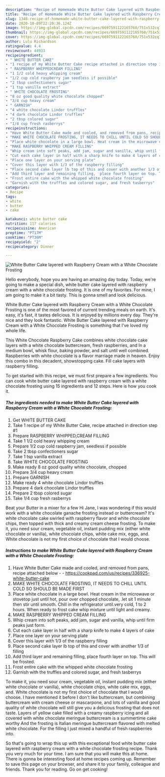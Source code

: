 ```yaml
---
description: "Recipe of Homemade White Butter Cake layered with Raspberry Cream with a White Chocolate Frosting"
title: "Recipe of Homemade White Butter Cake layered with Raspberry Cream with a White Chocolate Frosting"
slug: 1348-recipe-of-homemade-white-butter-cake-layered-with-raspberry-cream-with-a-white-chocolate-frosting
date: 2020-10-09T22:20:36.124Z
image: https://img-global.cpcdn.com/recipes/6697591122165760/751x532cq70/white-butter-cake-layered-with-raspberry-cream-with-a-white-chocolate-frosting-recipe-main-photo.jpg
thumbnail: https://img-global.cpcdn.com/recipes/6697591122165760/751x532cq70/white-butter-cake-layered-with-raspberry-cream-with-a-white-chocolate-frosting-recipe-main-photo.jpg
cover: https://img-global.cpcdn.com/recipes/6697591122165760/751x532cq70/white-butter-cake-layered-with-raspberry-cream-with-a-white-chocolate-frosting-recipe-main-photo.jpg
author: Lulu Richardson
ratingvalue: 4.4
reviewcount: 44933
recipeingredient:
- " WHITE BUTTER CAKE"
- "1 recipe of my White Butter Cake recipe attached in direction step 1"
- " RASPBERRY WHIPPEDCREAM FILLING"
- "1 1/2 cold heavy whipping cream"
- "1/2 cup cold raspberry jam seedless if possible"
- "2 tbsp confectioners sugar"
- "1 tsp vanilla extract"
- " WHITE CHOCOLATE FROSTING"
- "8 oz good quality white chocolate chopped"
- "3/4 cup heavy cream"
- " GARNISH"
- "4 white chocolate Lindor truffles"
- "4 dark chocolate Lindor truffles"
- "2 tbsp colored sugar"
- "1/4 cup fresh rasberrys"
recipeinstructions:
- "Have White Butter Cake made and cooled, and removed from pans, recipe attached below  https://cookpad.com/us/recipes/336925-white-butter-cake"
- "MAKE WHITE CHOCOLATE FROSTING, IT NEEDS TO CHILL UNTIL COLD SO SHOULD BE MADE FIRST"
- "Place white chocolate in a large bowl. Heat cream in the microwave or stovetop just until hot, pour over chopped chocolate, .let sit 1 minute then stir until smooth. Chill in the refrigerator until.very cold, 1 to 2 hours. When ready to frost cake whip mixture until light and creamy."
- "MAKE RASPBERRY WHIPPED CREAM FILLING"
- "Whip cream into soft peaks, add jam, sugar and vanilla, whip until firm peaks just form."
- "Cut each cake layer in half with a sharp knife to make 4 layers of cake"
- "Place one layer on your serving plate"
- "Cover this layer with 1/3 of the raspberry filling"
- "Place second cake layer lb top of this and cover with another 1/3 of filling"
- "Add third layer and remaining filling,  place fourth layer on top. This will be frosted."
- "Frost entire cake with the whipped white chocolate frosting"
- "Garnish with the truffles and colored sugar, and fresh tasberrys"
categories:
- Recipe
tags:
- white
- butter
- cake

katakunci: white butter cake 
nutrition: 117 calories
recipecuisine: American
preptime: "PT17M"
cooktime: "PT36M"
recipeyield: "2"
recipecategory: Dinner

---
```



![White Butter Cake layered with Raspberry Cream with a White Chocolate Frosting](https://img-global.cpcdn.com/recipes/6697591122165760/751x532cq70/white-butter-cake-layered-with-raspberry-cream-with-a-white-chocolate-frosting-recipe-main-photo.jpg)

Hello everybody, hope you are having an amazing day today. Today, we're going to make a special dish, white butter cake layered with raspberry cream with a white chocolate frosting. It is one of my favorites. For mine, I am going to make it a bit tasty. This is gonna smell and look delicious.

White Butter Cake layered with Raspberry Cream with a White Chocolate Frosting is one of the most favored of current trending meals on earth. It's easy, it's fast, it tastes delicious. It is enjoyed by millions every day. They're nice and they look fantastic. White Butter Cake layered with Raspberry Cream with a White Chocolate Frosting is something that I've loved my whole life.

This White Chocolate Raspberry Cake combines white chocolate cake layers with a white chocolate buttercream, fresh raspberries, and In a medium bowl, whisk flour, baking powder, and salt until well combined. Raspberries with white chocolate is a flavor marriage made in heaven. Enjoy this combo in this decadent, showstopping cake. Fill cake layers with raspberry filling.


To get started with this recipe, we must first prepare a few ingredients. You can cook white butter cake layered with raspberry cream with a white chocolate frosting using 15 ingredients and 12 steps. Here is how you cook it.

<!--inarticleads1-->

##### The ingredients needed to make White Butter Cake layered with Raspberry Cream with a White Chocolate Frosting:

1. Get  WHITE BUTTER CAKE
1. Take 1 recipe of my White Butter Cake, recipe attached in direction step #1
1. Prepare  RASPBERRY WHIPPED,CREAM FILLING
1. Take 1 1/2 cold heavy whipping cream
1. Prepare 1/2 cup cold raspberry jam, seedless if possible
1. Take 2 tbsp confectioners sugar
1. Take 1 tsp vanilla extract
1. Take  WHITE CHOCOLATE FROSTING
1. Make ready 8 oz good quality white chocolate, chopped
1. Prepare 3/4 cup heavy cream
1. Prepare  GARNISH
1. Make ready 4 white chocolate Lindor truffles
1. Prepare 4 dark chocolate Lindor truffles
1. Prepare 2 tbsp colored sugar
1. Take 1/4 cup fresh rasberrys


Beat your Butter in a mixer for a few Hi Jane, I was wondering if this would work with a white chocolate ganache frosting instead or buttercream? It&#39;s white chocolate cake swirled with raspberry flavor and white chocolate chips, then topped with thick and creamy cream cheese frosting. To make it, you need sour cream, vegetable oil, instant pudding mix (either white chocolate or vanilla), white chocolate chips, white cake mix, eggs, and. White chocolate is not my first choice of chocolate that I would choose. 

<!--inarticleads2-->

##### Instructions to make White Butter Cake layered with Raspberry Cream with a White Chocolate Frosting:

1. Have White Butter Cake made and cooled, and removed from pans, recipe attached below -  - https://cookpad.com/us/recipes/336925-white-butter-cake
1. MAKE WHITE CHOCOLATE FROSTING, IT NEEDS TO CHILL UNTIL COLD SO SHOULD BE MADE FIRST
1. Place white chocolate in a large bowl. Heat cream in the microwave or stovetop just until hot, pour over chopped chocolate, .let sit 1 minute then stir until smooth. Chill in the refrigerator until.very cold, 1 to 2 hours. When ready to frost cake whip mixture until light and creamy.
1. MAKE RASPBERRY WHIPPED CREAM FILLING
1. Whip cream into soft peaks, add jam, sugar and vanilla, whip until firm peaks just form.
1. Cut each cake layer in half with a sharp knife to make 4 layers of cake
1. Place one layer on your serving plate
1. Cover this layer with 1/3 of the raspberry filling
1. Place second cake layer lb top of this and cover with another 1/3 of filling
1. Add third layer and remaining filling,  place fourth layer on top. This will be frosted.
1. Frost entire cake with the whipped white chocolate frosting
1. Garnish with the truffles and colored sugar, and fresh tasberrys


To make it, you need sour cream, vegetable oil, instant pudding mix (either white chocolate or vanilla), white chocolate chips, white cake mix, eggs, and. White chocolate is not my first choice of chocolate that I would choose. I have mentioned it before I don&#39;t like buttercream, but combining buttercream with cream cheese or mascarpone, and lots of vanilla and good quality of white chocolate will still give you a delicious frosting that does not taste. Layers of yellow cake filled with a creamy raspberry icing and all covered with white chocolate meringue buttercream is a summertime cake worthy And the frosting is Italian meringue buttercream flavored with melted white chocolate. For the filling I just mixed a handful of fresh raspberries into. 

So that's going to wrap this up with this exceptional food white butter cake layered with raspberry cream with a white chocolate frosting recipe. Thank you very much for your time. I am sure that you will make this at home. There is gonna be interesting food at home recipes coming up. Remember to save this page on your browser, and share it to your family, colleague and friends. Thank you for reading. Go on get cooking!
